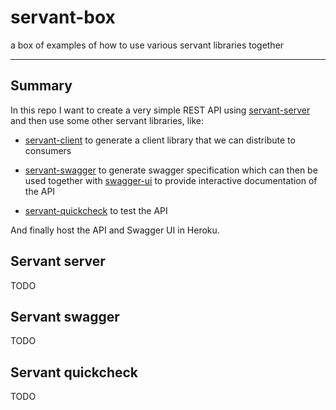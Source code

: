 # servant-box

a box of examples of how to use various servant libraries together

---

## Summary
In this repo I want to create a very simple REST API using [servant-server](http://hackage.haskell.org/package/servant-server) and then use some other servant libraries, like:

* [servant-client](http://hackage.haskell.org/package/servant-client) to generate a client library that we can distribute to consumers

* [servant-swagger](http://hackage.haskell.org/package/servant-swagger) to generate swagger specification which can then be used together with [swagger-ui](https://swagger.io/tools/swagger-ui/) to provide interactive documentation of the API

* [servant-quickcheck](http://hackage.haskell.org/package/servant-quickcheck) to test the API

And finally host the API and Swagger UI in Heroku.

## Servant server
TODO

## Servant swagger
TODO

## Servant quickcheck
TODO
